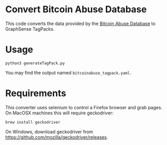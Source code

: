 # Convert Bitcoin Abuse Database

This code converts the data provided by the [Bitcoin Abuse Database](https://www.bitcoinabuse.com/) to GraphSense TagPacks.

# Usage
```
python3 generateTagPack.py
```

You may find the output named `bitcoinabuse_tagpack.yaml`.

# Requirements
This converter uses selenium to control a Firefox browser and grab pages.
On MacOSX machines this will require geckodriver:
```
brew install geckodriver
```
On Windows, download geckodriver from https://github.com/mozilla/geckodriver/releases.
